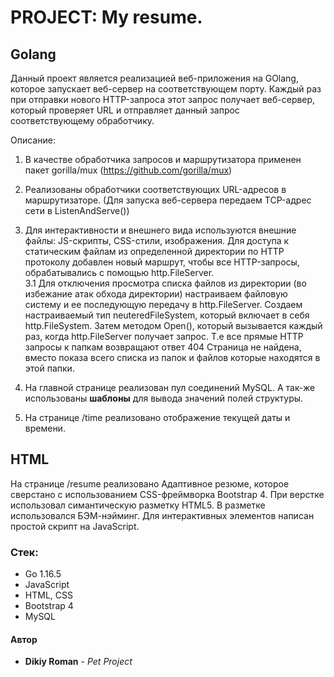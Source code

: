 # PROJECT: My resume.

## Golang

Данный проект является реализацией веб-приложения на GOlang, которое запускает веб-сервер на соответствующем порту.
Каждый раз при отправки нового HTTP-запроса этот запрос получает веб-сервер, который проверяет URL и отправляет данный запрос соответствующему обработчику.

Описание:

1. В качестве обработчика запросов и маршрутизатора применен пакет gorilla/mux (https://github.com/gorilla/mux)

2. Реализованы обработчики соответствующих URL-адресов в маршрутизаторе. (Для запуска веб-сервера передаем TCP-адрес сети в ListenAndServe())

3. Для интерактивности и внешнего вида используются внешние файлы: JS-скрипты, CSS-стили, изображения. Для доступа к статическим файлам из определенной директории по HTTP протоколу добавлен новый маршрут, чтобы все HTTP-запросы, обрабатывались с помощью http.FileServer.  
   3.1 Для отключения просмотра списка файлов из директории (во избежание атак обхода директории) настраиваем файловую систему и ее последующую передачу в http.FileServer.
   Создаем настраиваемый тип neuteredFileSystem, который включает в себя http.FileSystem. Затем методом Open(), который вызывается каждый раз, когда http.FileServer получает запрос. Т.е все прямые HTTP запросы к папкам возвращают ответ 404 Страница не найдена, вместо показа всего списка из папок и файлов которые находятся в этой папки.

4. На главной странице реализован пул соединений MySQL. А так-же использованы **шаблоны** для вывода значений полей структуры.

5. На странице /time реализовано отображение текущей даты и времени.

## HTML

На странице /resume реализовано Адаптивное резюме, которое сверстано с использованием CSS-фреймворка Bootstrap 4.
При верстке использовал симантическую разметку HTML5.
В разметке использовался БЭМ-нэйминг.
Для интерактивных элементов написан простой скрипт на JavaScript.

### Стек:

- Go 1.16.5
- JavaScript
- HTML, CSS
- Bootstrap 4
- MySQL

#### Автор

- **Dikiy Roman** - _Pet Project_
